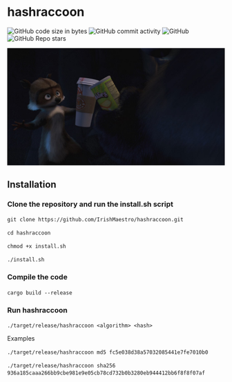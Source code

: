 # hashraccoon
![GitHub code size in bytes](https://img.shields.io/github/languages/code-size/irishmaestro/hashraccoon?color=white)
![GitHub commit activity](https://img.shields.io/github/commit-activity/m/irishmaestro/hashraccoon?color=white&label=commits)
![GitHub](https://img.shields.io/github/license/irishmaestro/hashraccoon?color=white)
![GitHub Repo stars](https://img.shields.io/github/stars/irishmaestro/hashraccoon?style=social)

![raccoon](https://github.com/IrishMaestro/hashraccoon/raw/master/raccoon.jpeg "raccoon")

## Installation
### Clone the repository and run the install.sh script
`git clone https://github.com/IrishMaestro/hashraccoon.git`

`cd hashraccoon`

`chmod +x install.sh`

`./install.sh`

### Compile the code
`cargo build --release`

### Run hashraccoon
`./target/release/hashraccoon <algorithm> <hash>`

Examples

`./target/release/hashraccoon md5 fc5e038d38a57032085441e7fe7010b0`

`./target/release/hashraccoon sha256 936a185caaa266bb9cbe981e9e05cb78cd732b0b3280eb944412bb6f8f8f07af`

